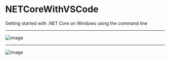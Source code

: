 # NETCoreWithVSCode
Getting started with .NET Core on Windows using the command line
***
![image](https://user-images.githubusercontent.com/19554935/49608003-90bb3080-f965-11e8-8607-8980923d6d99.png)
***
![image](https://user-images.githubusercontent.com/19554935/49607722-daefe200-f964-11e8-93f5-ebf4da5bd8c1.png)
